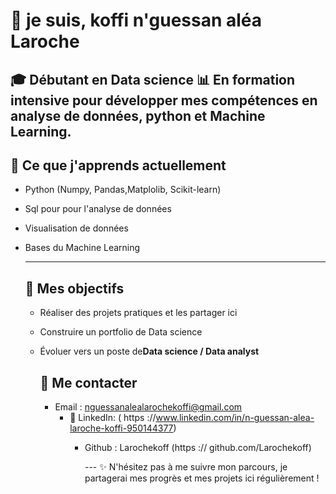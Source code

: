 # 👋 je suis, koffi n'guessan aléa Laroche 

🎓 Débutant en **Data science**
📊 En formation intensive pour développer mes compétences en analyse de données, python et Machine Learning.
---

## 🌱 Ce que j'apprends actuellement 
- Python (Numpy, Pandas,Matplolib, Scikit-learn)
- Sql pour pour l'analyse de données
- Visualisation de données
- Bases du Machine Learning

  ---
  ## 🚀 Mes objectifs
  - Réaliser des projets pratiques et les partager ici
  - Construire un portfolio de Data science
  - Évoluer vers un poste de**Data science / Data analyst**

    ## 📠 Me contacter
    - Email :
      nguessanalealarochekoffi@gmail.com
      - 💼 LinkedIn:
        ( https ://www.linkedin.com/in/n-guessan-alea-laroche-koffi-950144377)
        - Github :
          Larochekoff (https :// github.com/Larochekoff)

          --- ✨ N'hésitez pas à me suivre mon parcours, je partagerai mes progrès et mes projets ici régulièrement !
